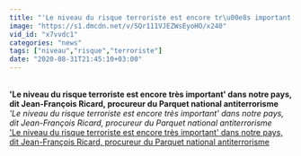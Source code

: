 ```yaml
---
title: "'Le niveau du risque terroriste est encore tr\u00e8s important' dans notre pays, dit Jean-Fran\u00e7ois Ricard, procureur du Parquet national antiterrorisme"
image: "https://s1.dmcdn.net/v/SQr111VJEZWsEyoHO/x240"
vid_id: "x7vvdc1"
categories: "news"
tags: ["niveau","risque","terroriste"]
date: "2020-08-31T21:45:10+03:00"
---
```

<br><b>'Le niveau du risque terroriste est encore très important' dans notre pays, dit Jean-François Ricard, procureur du Parquet national antiterrorisme</b><br> <i>'Le niveau du risque terroriste est encore très important' dans notre pays, dit Jean-François Ricard, procureur du Parquet national antiterrorisme</i><br> <u>'Le niveau du risque terroriste est encore très important' dans notre pays, dit Jean-François Ricard, procureur du Parquet national antiterrorisme</u>
